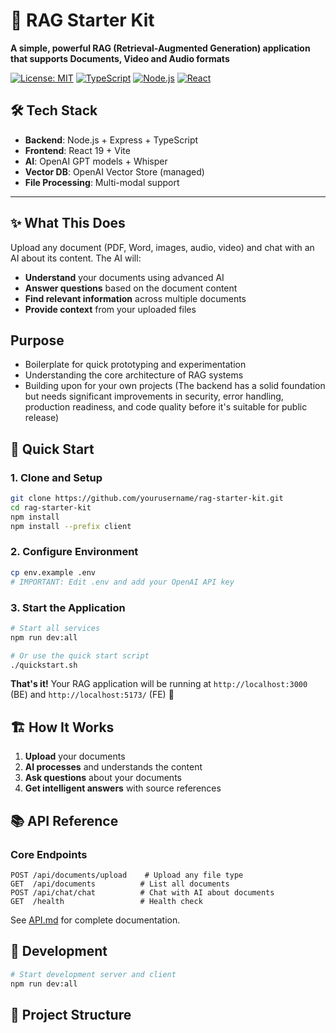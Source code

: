 # 🚀 **RAG Starter Kit**

**A simple, powerful RAG (Retrieval-Augmented Generation) application that supports Documents, Video and Audio formats**

[![License: MIT](https://img.shields.io/badge/License-MIT-yellow.svg)](https://opensource.org/licenses/MIT)
[![TypeScript](https://img.shields.io/badge/TypeScript-007ACC?logo=typescript&logoColor=white)](https://www.typescriptlang.org/)
[![Node.js](https://img.shields.io/badge/Node.js-43853D?logo=node.js&logoColor=white)](https://nodejs.org/)
[![React](https://img.shields.io/badge/React-20232A?logo=react&logoColor=61DAFB)](https://reactjs.org/)

## 🛠️ **Tech Stack**

- **Backend**: Node.js + Express + TypeScript
- **Frontend**: React 19 + Vite
- **AI**: OpenAI GPT models + Whisper
- **Vector DB**: OpenAI Vector Store (managed)
- **File Processing**: Multi-modal support

---

## ✨ **What This Does**

Upload any document (PDF, Word, images, audio, video) and chat with an AI about its content. The AI will:

- **Understand** your documents using advanced AI
- **Answer questions** based on the document content
- **Find relevant information** across multiple documents
- **Provide context** from your uploaded files

## **Purpose**

- Boilerplate for quick prototyping and experimentation
- Understanding the core architecture of RAG systems
- Building upon for your own projects (The backend has a solid foundation but needs significant improvements in security, error handling, production readiness, and code quality before it's suitable for public release)

## 🚀 **Quick Start**

### **1. Clone and Setup**

```bash
git clone https://github.com/yourusername/rag-starter-kit.git
cd rag-starter-kit
npm install
npm install --prefix client
```

### **2. Configure Environment**

```bash
cp env.example .env
# IMPORTANT: Edit .env and add your OpenAI API key
```

### **3. Start the Application**

```bash
# Start all services
npm run dev:all

# Or use the quick start script
./quickstart.sh
```

**That's it!** Your RAG application will be running at `http://localhost:3000` (BE) and `http://localhost:5173/` (FE) 🎉

## 🏗️ **How It Works**

1. **Upload** your documents
2. **AI processes** and understands the content
3. **Ask questions** about your documents
4. **Get intelligent answers** with source references

## 📚 **API Reference**

### **Core Endpoints**

```http
POST /api/documents/upload    # Upload any file type
GET  /api/documents          # List all documents
POST /api/chat/chat          # Chat with AI about documents
GET  /health                 # Health check
```

See [API.md](API.md) for complete documentation.

## 🔧 **Development**

```bash
# Start development server and client
npm run dev:all
```

## 📁 **Project Structure**

```